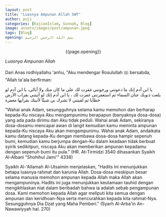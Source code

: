 ```yaml
---
layout: post
title: "Luasnya Ampunan Allah SWT"
author: puji
categories: [KajianIslam, Sunnah, Blog]
image: assets/images/post/ampunan.jpeg
tags: [Blog]
opening: بسم الله الرحمن الرحيم
---  
```


<center>{{page.opening}}</center>

*Luasnya Ampunan Allah*

Dari Anas rodhiyallahu 'anhu, "Aku mendengar Rosulullah ﷺ bersabda, "Allah ta'ala berfirman:

يا ابن آدم إنك ما دعوتني ورجوتني غفرت لك على ما كان منك ولا أبالي، يا ابن آدم لو بلغت ذنوبك عنان السماء ثم استغفرتني غفرت لك ، يا ابن آدم إنك لو أتيتني بقراب الأرض خطايا ثم لقيتني لا تشرك بي شيئًا لأتيتك بقرابها مغفرة

"Wahai anak Adam, sesungguhnya selama kamu memohon dan berharap kepada-Ku niscaya Aku mengampunimu berapapun (banyaknya dosa-dosa) yang ada pada dirimu dan Aku tidak peduli. Wahai anak Adam, sekiranya dosa-dosamu mencapai awan di langit kemudian kamu meminta ampunan kepada-Ku niscaya Aku akan mengampunimu. Wahai anak Adam, andaikata kamu datang kepada-Ku dengan membawa dosa-dosa hampir sepenuh bumi, kemudian kamu berjumpa dengan-Ku dalam keadaan tidak berbuat syirik sedikitpun, niscaya Aku akan memberikan ampunan kepadamu dengan sepenuh bumi itu pula." (HR. At-Tirmidzi 3540 dihasankan Syaikh Al-Albani "Shohihul Jami'" 4338)

Syaikh Al-'Allamah Al-Utsaimin menjelaskan, "Hadits ini menunjukkan betapa luasnya rahmat dan karunia Allah. Dosa-dosa meskipun besar selama manusia memohon ampunan kepada Allah maka Allah akan mengampuninya. Hadits ini juga menunjukkan keutamaan tauhid dengan mengikhlaskan niat dalam beribadah bahwa ia adalah sebab pengampunan dosa. Kami memohon kepada Allah agar meliputi kita semua dengan ampunan dan keridhoan-Nya serta mencurahkan kepada kita rahmat-Nya. Sesungguhnya Dia Dzat yang Maha Pemberi." (Syarh Al-Arba'in An-Nawawiyyah hal. 270)


